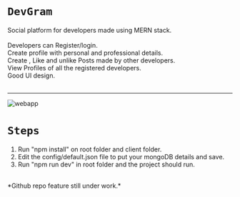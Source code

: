 # `DevGram`
Social platform for developers made using MERN stack. <br>
<br>
Developers can Register/login.<br>
Create profile with personal and professional details.<br>
Create , Like and unlike Posts made by other developers.<br>
View Profiles of all the registered developers.<br>
Good UI design.<br>
<br><hr>
![webapp](https://user-images.githubusercontent.com/40785306/58166115-bedbc500-7ca6-11e9-97a5-83d72aea903c.png)
<br>
# `Steps` <br>
1. Run "npm install" on root folder and client folder.<br>
2. Edit the config/default.json file to put your mongoDB details and save.<br>
3. Run "npm run dev" in root folder and the project should run.<br>
<br>
*Github repo feature still under work.*
